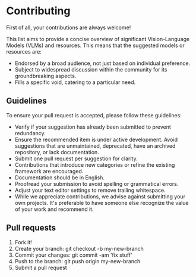 # Contributing
First of all, your contributions are always welcome!

This list aims to provide a concise overview of significant Vision-Language Models (VLMs) and resources. This means that the suggested models or resources are:

- Endorsed by a broad audience, not just based on individual preference.
- Subject to widespread discussion within the community for its groundbreaking aspects.
- Fills a specific void, catering to a particular need.

## Guidelines
To ensure your pull request is accepted, please follow these guidelines:

- Verify if your suggestion has already been submitted to prevent redundancy.
- Ensure the recommended item is under active development. Avoid suggestions that are unmaintained, deprecated, have an archived repository, or lack documentation.
- Submit one pull request per suggestion for clarity.
- Contributions that introduce new categories or refine the existing framework are encouraged.
- Documentation should be in English.
- Proofread your submission to avoid spelling or grammatical errors.
- Adjust your text editor settings to remove trailing whitespace.
- While we appreciate contributions, we advise against submitting your own projects. It's preferable to have someone else recognize the value of your work and recommend it.

## Pull requests
1. Fork it!
2. Create your branch: git checkout -b my-new-branch
3. Commit your changes: git commit -am 'fix stuff'
4. Push to the branch: git push origin my-new-branch
5. Submit a pull request